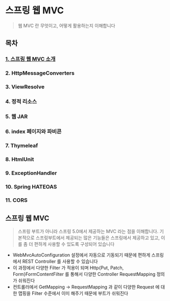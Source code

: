 # 스프링 웹 MVC
> 웹 MVC 란 무엇이고, 어떻게 활용하는지 이해합니다

## 목차
### [1. 스프링 웹 MVC 소개](#스프링-웹-MVC)
### 2. HttpMessageConverters
### 3. ViewResolve
### 4. 정적 리소스
### 5. 웹 JAR
### 6. index 페이지와 파비콘
### 7. Thymeleaf
### 8. HtmlUnit
### 9. ExceptionHandler
### 10. Spring HATEOAS
### 11. CORS

## 스프링 웹 MVC
> 스프링 부트가 아니라 스프링 5.0에서 제공하는 MVC 라는 점을 이해합니다.
> 기본적으로 스프링부트에서 제공되는 많은 기능들은 스프링에서 제공하고 있고, 이를 좀 더 편하게 사용할 수 있도록 구성되어 있습니다

* WebMvcAutoConfiguration 설정에서 자동으로 기동되기 때문에 편하게 스프링에서 REST Controller 를 사용할 수 있습니다
* 이 과정에서 다양한 Filter 가 적용이 되며 Http{Put, Patch, Form}FormContentFilter 를 통해서 다양한 Controller RequestMapping 정의가 쉬워진다
* 컨트롤러에서 GetMapping -> RequestMapping 과 같이 다양한 Request 에 대한 맵핑을 Filter 수준에서 이미 해주기 때문에 부트가 쉬워진다

